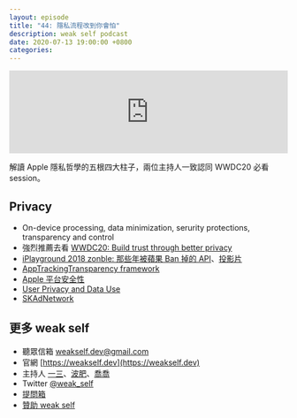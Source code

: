 ```yaml
---
layout: episode
title: "44: 隱私流程改到你會怕"
description: weak self podcast
date: 2020-07-13 19:00:00 +0800
categories: 
---
```

<iframe src="https://www.listennotes.com/embedded/e/661df43fec6f4b8a88da614f71440fad/" width="100%" style="width: 1px; min-width: 100%;" frameborder="0" scrolling="no"></iframe>

解讀 Apple 隱私哲學的五根四大柱子，兩位主持人一致認同 WWDC20 必看 session。

## Privacy

- On-device processing, data minimization, serurity protections, transparency and control
- 強烈推薦去看 [WWDC20: Build trust through better privacy](https://developer.apple.com/videos/play/wwdc2020/10676/)
- [iPlayground 2018 zonble: 那些年被蘋果 Ban 掉的 API](https://www.youtube.com/watch?v=35a56yKcKSI)、[投影片](https://www.slideshare.net/zonble/ban-api)
- [AppTrackingTransparency framework](https://developer.apple.com/documentation/apptrackingtransparency)
- [Apple 平台安全性](https://support.apple.com/zh-tw/guide/security/toc)
- [User Privacy and Data Use](https://developer.apple.com/app-store/user-privacy-and-data-use/)
- [SKAdNetwork](https://developer.apple.com/documentation/storekit/skadnetwork)

## 更多 weak self

* 聽眾信箱 [weakself.dev@gmail.com](mailto:weakself.dev@gmail.com)
* 官網 [https://weakself.dev](https://weakself.dev)
* 主持人 [一三](https://twitter.com/ethanhuang13)、[波肥](https://twitter.com/PofatTseng)、[喬喬](https://twitter.com/joe_trash_talk)
* Twitter [@weak_self](https://twitter.com/weak_self)
* [提問箱](https://peing.net/zh-TW/weak_self)
* [贊助 weak self](https://weakself.dev/#贊助)